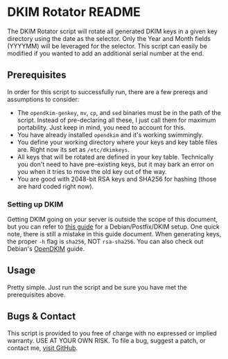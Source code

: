 # DKIM Rotator README

The DKIM Rotator script will rotate all generated DKIM keys in a given key directory using the date as the selector. Only the Year and Month fields (YYYYMM) will be leveraged for the selector. This script can easily be modified if you wanted to add an additional serial number at the end.

## Prerequisites
In order for this script to successfully run, there are a few prereqs and assumptions to consider:

* The `opendkim-genkey`, `mv`, `cp`, and `sed` binaries must be in the path of the script. Instead of pre-declaring all these, I just call them for maximum portability. Just keep in mind, you need to account for this.
* You have already installed `opendkim` and it's working swimmingly.
* You define your working directory where your keys and key table files are. Right now its set as `/etc/dkimkeys`.
* All keys that will be rotated are defined in your key table. Technically you don't need to have pre-existing keys, but it may bark an error on you when it tries to move the old key out of the way.
* You are good with 2048-bit RSA keys and SHA256 for hashing (those are hard coded right now).


### Setting up DKIM
Getting DKIM going on your server is outside the scope of this document, but you can refer to [this guide](https://github.com/linode/docs/blob/master/docs/email/postfix/configure-spf-and-dkim-in-postfix-on-debian-8.md "DKIM with Postfix on Debian 8") for a Debian/Postfix/DKIM setup. One quick note, there is still a mistake in this guide document. When generating keys, the proper `-h` flag is `sha256`, NOT `rsa-sha256`. You can also check out Debian's [OpenDKIM](https://wiki.debian.org/opendkim "Debian's OpenDKIM") guide.

## Usage
Pretty simple. Just run the script and be sure you have met the prerequisites above.

## Bugs & Contact
This script is provided to you free of charge with no expressed or implied warranty. USE AT YOUR OWN RISK. To file a bug, suggest a patch, or contact me, [visit GitHub](https://github.com/captbrando/dkimrotator/).